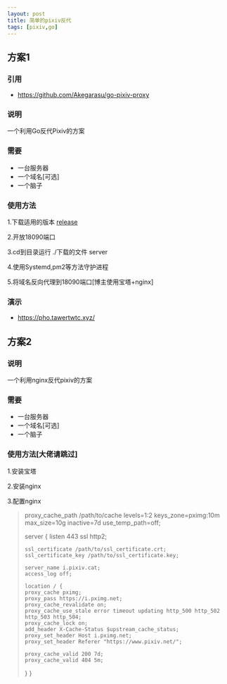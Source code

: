 ```yaml
---
layout: post
title: 简单的pixiv反代
tags: [pixiv,go]
---
```

## 方案1

### 引用
- https://github.com/Akegarasu/go-pixiv-proxy

### 说明
   一个利用Go反代Pixiv的方案

### 需要
- 一台服务器
- 一个域名[可选]
- 一个脑子

### 使用方法
1.下载适用的版本 [release](https://github.com/Akegarasu/go-pixiv-proxy/releases/)

2.开放18090端口

3.cd到目录运行 ./下载的文件 server

4.使用Systemd,pm2等方法守护进程

5.将域名反向代理到18090端口[博主使用宝塔+nginx]

### 演示
- https://pho.tawertwtc.xyz/

## 方案2

### 说明
一个利用nginx反代pixiv的方案

### 需要
- 一台服务器
- 一个域名[可选]
- 一个脑子

### 使用方法[大佬请跳过]
1.安装宝塔

2.安装nginx

3.配置nginx

> proxy_cache_path /path/to/cache levels=1:2 keys_zone=pximg:10m max_size=10g inactive=7d use_temp_path=off;
>
> server {
>     listen 443 ssl http2;
>
>     ssl_certificate /path/to/ssl_certificate.crt;
>     ssl_certificate_key /path/to/ssl_certificate.key;
>
>     server_name i.pixiv.cat;
>     access_log off;
>
>     location / {
>     proxy_cache pximg;
>     proxy_pass https://i.pximg.net;
>     proxy_cache_revalidate on;
>     proxy_cache_use_stale error timeout updating http_500 http_502 http_503 http_504;
>     proxy_cache_lock on;
>     add_header X-Cache-Status $upstream_cache_status;
>     proxy_set_header Host i.pximg.net;
>     proxy_set_header Referer "https://www.pixiv.net/";
> 
>     proxy_cache_valid 200 7d;
>     proxy_cache_valid 404 5m;
>  }
> }


   
